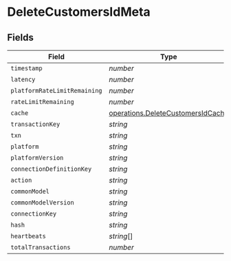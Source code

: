 # DeleteCustomersIdMeta


## Fields

| Field                                                                                  | Type                                                                                   | Required                                                                               | Description                                                                            |
| -------------------------------------------------------------------------------------- | -------------------------------------------------------------------------------------- | -------------------------------------------------------------------------------------- | -------------------------------------------------------------------------------------- |
| `timestamp`                                                                            | *number*                                                                               | :heavy_minus_sign:                                                                     | N/A                                                                                    |
| `latency`                                                                              | *number*                                                                               | :heavy_minus_sign:                                                                     | N/A                                                                                    |
| `platformRateLimitRemaining`                                                           | *number*                                                                               | :heavy_minus_sign:                                                                     | N/A                                                                                    |
| `rateLimitRemaining`                                                                   | *number*                                                                               | :heavy_minus_sign:                                                                     | N/A                                                                                    |
| `cache`                                                                                | [operations.DeleteCustomersIdCache](../../models/operations/deletecustomersidcache.md) | :heavy_minus_sign:                                                                     | N/A                                                                                    |
| `transactionKey`                                                                       | *string*                                                                               | :heavy_minus_sign:                                                                     | N/A                                                                                    |
| `txn`                                                                                  | *string*                                                                               | :heavy_minus_sign:                                                                     | N/A                                                                                    |
| `platform`                                                                             | *string*                                                                               | :heavy_minus_sign:                                                                     | N/A                                                                                    |
| `platformVersion`                                                                      | *string*                                                                               | :heavy_minus_sign:                                                                     | N/A                                                                                    |
| `connectionDefinitionKey`                                                              | *string*                                                                               | :heavy_minus_sign:                                                                     | N/A                                                                                    |
| `action`                                                                               | *string*                                                                               | :heavy_minus_sign:                                                                     | N/A                                                                                    |
| `commonModel`                                                                          | *string*                                                                               | :heavy_minus_sign:                                                                     | N/A                                                                                    |
| `commonModelVersion`                                                                   | *string*                                                                               | :heavy_minus_sign:                                                                     | N/A                                                                                    |
| `connectionKey`                                                                        | *string*                                                                               | :heavy_minus_sign:                                                                     | N/A                                                                                    |
| `hash`                                                                                 | *string*                                                                               | :heavy_minus_sign:                                                                     | N/A                                                                                    |
| `heartbeats`                                                                           | *string*[]                                                                             | :heavy_minus_sign:                                                                     | N/A                                                                                    |
| `totalTransactions`                                                                    | *number*                                                                               | :heavy_minus_sign:                                                                     | N/A                                                                                    |